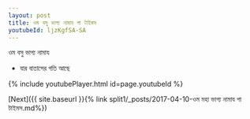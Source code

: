 ```yaml
---
layout: post
title: ওম বসু ভাগ্য নামায গা টাইমস
youtubeId: ljzKgfSA-SA
---
```

 
 
 ওম বসু ভাগ্য নামায  
 
 -  যার বাতাসের গতি আছে 
 
  
 
  
 
 
 
 
 
 


{% include youtubePlayer.html id=page.youtubeId %}
 
[Next]({{ site.baseurl }}{% link  split1/_posts/2017-04-10-ওম মহা ভাগ্য নামায গা টাইমস.md%})
 
